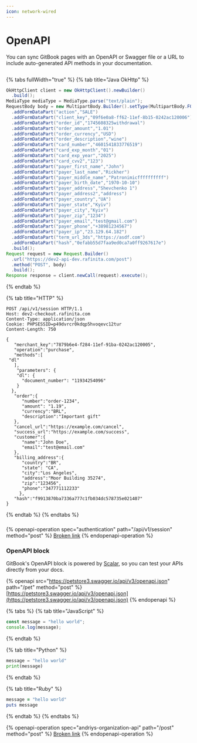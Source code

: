 ```yaml
---
icon: network-wired
---
```


# OpenAPI

You can sync GitBook pages with an OpenAPI or Swagger file or a URL to include auto-generated API methods in your documentation.

```csharp
```

{% tabs fullWidth="true" %}
{% tab title="Java OkHttp" %}
```java
OkHttpClient client = new OkHttpClient().newBuilder()
  .build();
MediaType mediaType = MediaType.parse("text/plain");
RequestBody body = new MultipartBody.Builder().setType(MultipartBody.FORM)
  .addFormDataPart("action","SALE")
  .addFormDataPart("client_key","09f6e0a8-ff62-11ef-8b15-0242ac120006")
  .addFormDataPart("order_id","1745608325withdrawal")
  .addFormDataPart("order_amount","1.01")
  .addFormDataPart("order_currency","USD")
  .addFormDataPart("order_description","wine")
  .addFormDataPart("card_number","4601541833776519")
  .addFormDataPart("card_exp_month","01")
  .addFormDataPart("card_exp_year","2025")
  .addFormDataPart("card_cvv2","123")
  .addFormDataPart("payer_first_name","John")
  .addFormDataPart("payer_last_name","Rickher")
  .addFormDataPart("payer_middle_name","Patronimicffffffffff")
  .addFormDataPart("payer_birth_date","1970-10-10")
  .addFormDataPart("payer_address","Shevchenko 1")
  .addFormDataPart("payer_address2","address")
  .addFormDataPart("payer_country","UA")
  .addFormDataPart("payer_state","Kyiv")
  .addFormDataPart("payer_city","Kyiv")
  .addFormDataPart("payer_zip","1234")
  .addFormDataPart("payer_email","test@gmail.com")
  .addFormDataPart("payer_phone","+38981234567")
  .addFormDataPart("payer_ip","23.129.64.182")
  .addFormDataPart("term_url_3ds","https://asdf.com")
  .addFormDataPart("hash","0efabb55d7faa9ed0ca7a0ff9267617e")
  .build();
Request request = new Request.Builder()
  .url("https://dev2-api-dev.rafinita.com/post")
  .method("POST", body)
  .build();
Response response = client.newCall(request).execute();
```
{% endtab %}

{% tab title="HTTP" %}
```http
POST /api/v1/session HTTP/1.1
Host: dev2-checkout.rafinita.com
Content-Type: application/json
Cookie: PHPSESSID=p49dvrcr0kdqp5hvoqevc12tur
Content-Length: 750

{  
   "merchant_key":"7879b6e4-f284-11ef-91ba-0242ac120005",
   "operation":"purchase",
   "methods":[
 "dl"
   ],
    "parameters": {
    "dl": {
      "document_number": "11934254096"
    }
  },
   "order":{
      "number":"order-1234",
      "amount": "1.19",
      "currency":"BRL",
      "description":"Important gift"
   },
   "cancel_url":"https://example.com/cancel",
   "success_url":"https://example.com/success",
   "customer":{
      "name":"John Doe",
      "email":"test@email.com"
   },
   "billing_address":{
      "country":"BR",
      "state": "CA",
      "city":"Los Angeles",
      "address":"Moor Building 35274",
      "zip":"123456",
      "phone":"347771112233"
     },
   "hash":"f9913870ba7336a777c1fb034dc578735e021407"
}

```
{% endtab %}
{% endtabs %}

###

{% openapi-operation spec="authentication" path="/api/v1/session" method="post" %}
[Broken link](broken-reference)
{% endopenapi-operation %}

### OpenAPI block

GitBook's OpenAPI block is powered by [Scalar](https://scalar.com/), so you can test your APIs directly from your docs.

{% openapi src="https://petstore3.swagger.io/api/v3/openapi.json" path="/pet" method="post" %}
[https://petstore3.swagger.io/api/v3/openapi.json](https://petstore3.swagger.io/api/v3/openapi.json)
{% endopenapi %}

{% tabs %}
{% tab title="JavaScript" %}
```javascript
const message = "hello world";
console.log(message);
```
{% endtab %}

{% tab title="Python" %}
```python
message = "hello world"
print(message)
```
{% endtab %}

{% tab title="Ruby" %}
```ruby
message = "hello world"
puts message
```
{% endtab %}
{% endtabs %}

{% openapi-operation spec="andriys-organization-api" path="/post" method="post" %}
[Broken link](broken-reference)
{% endopenapi-operation %}
